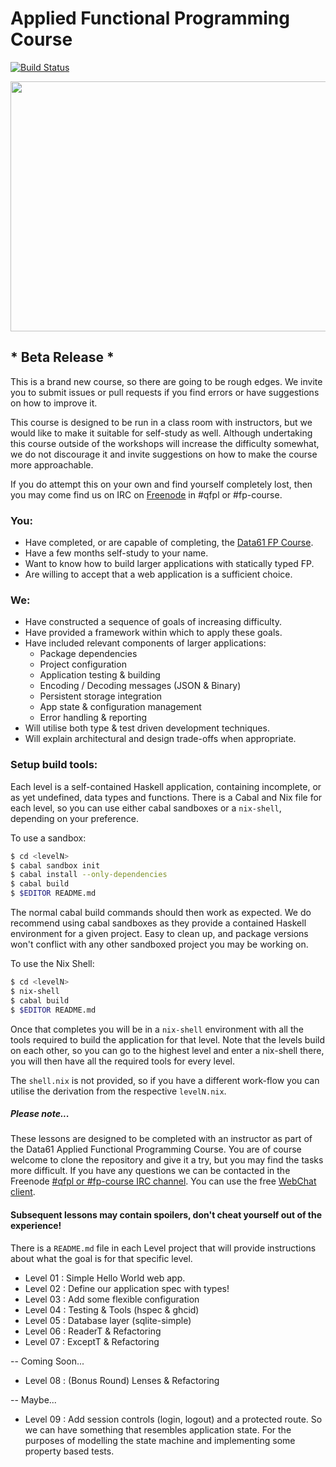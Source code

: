 # Applied Functional Programming Course

[![Build Status](https://travis-ci.org/qfpl/applied-fp-course.svg?branch=feedback-driven-development)](https://travis-ci.org/qfpl/applied-fp-course)

<img src="https://i.imgur.com/0h9dFhl.png" height="400" width="640" />

## * Beta Release *

This is a brand new course, so there are going to be rough edges. We invite you to submit issues or
pull requests if you find errors or have suggestions on how to improve it.

This course is designed to be run in a class room with instructors, but we would like to make it
suitable for self-study as well. Although undertaking this course outside of the workshops will
increase the difficulty somewhat, we do not discourage it and invite suggestions on how to make the
course more approachable.

If you do attempt this on your own and find yourself completely lost, then you may come find us on
IRC on [Freenode](https://freenode.net/) in #qfpl or #fp-course.

### You:

* Have completed, or are capable of completing, the [Data61 FP Course](https://github.com/data61/fp-course).
* Have a few months self-study to your name.
* Want to know how to build larger applications with statically typed FP.
* Are willing to accept that a web application is a sufficient choice.

### We:

* Have constructed a sequence of goals of increasing difficulty.
* Have provided a framework within which to apply these goals.
* Have included relevant components of larger applications:
  - Package dependencies
  - Project configuration
  - Application testing & building
  - Encoding / Decoding messages (JSON & Binary)
  - Persistent storage integration
  - App state & configuration management
  - Error handling & reporting
* Will utilise both type & test driven development techniques.
* Will explain architectural and design trade-offs when appropriate.

### Setup build tools:

Each level is a self-contained Haskell application, containing incomplete, or as
yet undefined, data types and functions. There is a Cabal and Nix file for each
level, so you can use either cabal sandboxes or a ``nix-shell``, depending on
your preference.

To use a sandbox:
```bash
$ cd <levelN>
$ cabal sandbox init
$ cabal install --only-dependencies
$ cabal build
$ $EDITOR README.md
```
The normal cabal build commands should then work as expected. We do recommend
using cabal sandboxes as they provide a contained Haskell environment for a
given project. Easy to clean up, and package versions won't conflict with any
other sandboxed project you may be working on.

To use the Nix Shell:
```bash
$ cd <levelN>
$ nix-shell
$ cabal build
$ $EDITOR README.md
```
Once that completes you will be in a ``nix-shell`` environment with all the
tools required to build the application for that level. Note that the
levels build on each other, so you can go to the highest level and enter a
nix-shell there, you will then have all the required tools for every level.

The ``shell.nix`` is not provided, so if you have a different work-flow you can
utilise the derivation from the respective ``levelN.nix``.

##### Please note...

These lessons are designed to be completed with an instructor as part of the
Data61 Applied Functional Programming Course. You are of course welcome to
clone the repository and give it a try, but you may find the tasks more
difficult. If you have any questions we can be contacted in the
Freenode [#qfpl or #fp-course IRC channel](https://freenode.net). You can use the
free [WebChat client](https://webchat.freenode.net).

#### Subsequent lessons may contain spoilers, don't cheat yourself out of the experience!

There is a ``README.md`` file in each Level project that will provide instructions about
what the goal is for that specific level.

* Level 01 : Simple Hello World web app.
* Level 02 : Define our application spec with types!
* Level 03 : Add some flexible configuration
* Level 04 : Testing & Tools (hspec & ghcid)
* Level 05 : Database layer (sqlite-simple)
* Level 06 : ReaderT & Refactoring
* Level 07 : ExceptT & Refactoring

-- Coming Soon...
* Level 08 : (Bonus Round) Lenses & Refactoring

-- Maybe...
* Level 09 : Add session controls (login, logout) and a protected route. So we
  can have something that resembles application state. For the purposes of
  modelling the state machine and implementing some property based tests.

